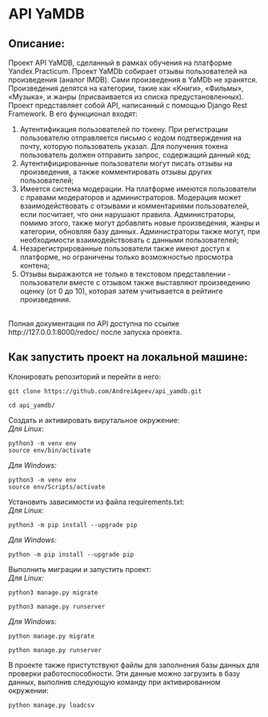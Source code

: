 # API YaMDB
## Описание:
Проект API YaMDB, сделанный в рамках обучения на платформе Yandex.Practicum.
Проект YaMDb собирает отзывы пользователей на произведения (аналог IMDB). Сами произведения в YaMDb не хранятся. Произведения делятся на категории, такие как «Книги», «Фильмы», «Музыка», и жанры (присваивается из списка предустановленных).<br />
Проект представляет собой API, написанный с помощью Django Rest Framework. В его функционал входят:
1) Аутентификация пользователей по токену. При регистрации пользователю отправляется письмо с кодом подтверждения на почту, которую пользователь указал. Для получения токена пользователь должен отправить запрос, содержащий данный код;
2) Аутентифицированные пользователи могут писать отзывы на произведения, а также комментировать отзывы других пользователей;
3) Имеется система модерации. На платформе имеются пользователи с правами модераторов и администраторов. Модерация может взаимодействовать с отзывами и комментариями пользователей, если посчитает, что они нарушают правила. Администраторы, помимо этого, также могут добавлять новые произведения, жанры и категории, обновляя базу данных. Администраторы также могут, при необходимости взаимодействовать с данными пользователей;
4) Незарегистрированные пользователи также имеют доступ к платформе, но ограничены только возможностью просмотра контена;
5) Отзывы выражаются не только в текстовом представлении - пользователи вместе с отзывом также выставляют произведению оценку (от 0 до 10), которая затем учитывается в рейтинге произведения.
<br />
Полная документация по API доступна по ссылке http://127.0.0.1:8000/redoc/ после запуска проекта.

## Как запустить проект на локальной машине:
Клонировать репозиторий и перейти в него:
```
git clone https://github.com/AndreiAgeev/api_yamdb.git
```
```
cd api_yamdb/
```
Создать и активировать вирутальное окружение:<br />
*Для Linux:*
```
python3 -m venv env
source env/bin/activate
```
*Для Windows:*
```
python3 -m venv env
source env/Scripts/activate
```
Установить зависимости из файла requirements.txt:<br />
*Для Linux:*
```
python3 -m pip install --upgrade pip
```
*Для Windows:*
```
python -m pip install --upgrade pip
```
Выполнить миграции и запустить проект:<br />
*Для Linux:*
```
python3 manage.py migrate
```
```
python3 manage.py runserver
```
*Для Windows:*
```
python manage.py migrate
```
```
python manage.py runserver
```
В проекте также пристутствуют файлы для заполнения базы данных для проверки работоспособности. Эти данные можно загрузить в базу данных, выполнив следующую команду при активированном окружении:
```
python manage.py loadcsv
```
